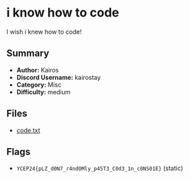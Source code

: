 # i know how to code
I wish i knew how to code!

## Summary
- **Author:** Kairos
- **Discord Username:** kairostay 
- **Category:** Misc
- **Difficulty:** medium

## Files
- [code.txt](dist/code.txt)

## Flags
- `YCEP24{pLZ_d0N7_r4nd0Mly_p45T3_C0d3_1n_c0NS01E}` (static)